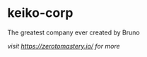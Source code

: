 # keiko-corp
The greatest company ever created by Bruno

*visit https://zerotomastery.io/ for more*

